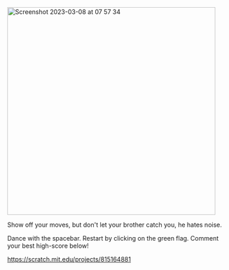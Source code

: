 <img width="475" alt="Screenshot 2023-03-08 at 07 57 34" src="https://user-images.githubusercontent.com/48035650/223641145-57e27231-6f04-4160-85c6-8da888943876.png">

Show off your moves, but don't let your brother catch you, he hates noise. 

Dance with the spacebar. 
Restart by clicking on the green flag.
Comment your best high-score below! 

https://scratch.mit.edu/projects/815164881
